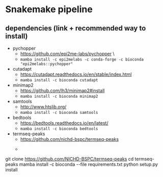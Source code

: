 # Snakemake pipeline
## dependencies (link + recommended way to install)
* pychopper 
  * https://github.com/epi2me-labs/pychopper \
  * `mamba install -c epi2melabs -c conda-forge -c bioconda "epi2melabs::pychopper"`
* cutadapt 
  * https://cutadapt.readthedocs.io/en/stable/index.html
  * `mamba install -c bioconda cutadapt`
* minimap2
  * https://github.com/lh3/minimap2#install
  * `mamba install -c bioconda minimap2`
* samtools
  * http://www.htslib.org/
  * `mamba install -c bioconda samtools`
* bedtools
  * https://bedtools.readthedocs.io/en/latest/
  * `mamba install -c bioconda bedtools`
* termseq-peaks
  * https://github.com/nichd-bspc/termseq-peaks
  * ```
git clone https://github.com/NICHD-BSPC/termseq-peaks
cd termseq-peaks
mamba install -c bioconda --file requirements.txt
python setup.py install
```
